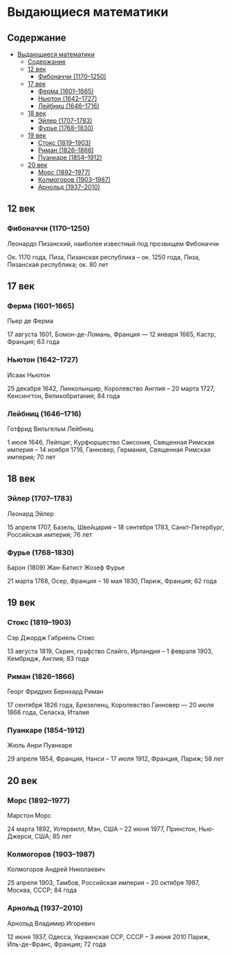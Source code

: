 # Выдающиеся математики

## Содержание

- [Выдающиеся математики](#выдающиеся-математики)
  - [Содержание](#содержание)
  - [12 век](#12-век)
    - [Фибоначчи (1170–1250)](#фибоначчи-11701250)
  - [17 век](#17-век)
    - [Ферма (1601–1665)](#ферма-16011665)
    - [Ньютон (1642–1727)](#ньютон-16421727)
    - [Лейбниц (1646–1716)](#лейбниц-16461716)
  - [18 век](#18-век)
    - [Эйлер (1707–1783)](#эйлер-17071783)
    - [Фурье (1768–1830)](#фурье-17681830)
  - [19 век](#19-век)
    - [Стокс (1819–1903)](#стокс-18191903)
    - [Риман (1826–1866)](#риман-18261866)
    - [Пуанкаре (1854–1912)](#пуанкаре-18541912)
  - [20 век](#20-век)
    - [Морс (1892–1977)](#морс-18921977)
    - [Колмогоров (1903–1987)](#колмогоров-19031987)
    - [Арнольд (1937–2010)](#арнольд-19372010)

## 12 век

### Фибоначчи (1170–1250)

Леонардо Пизанский, наиболее известный под прозвищем Фибоначчи

Ок. 1170 года, Пиза, Пизанская республика – ок. 1250 года, Пиза, Пизанская республика; ок. 80 лет

## 17 век

### Ферма (1601–1665)

Пьер де Ферма

17 августа 1601, Бомон-де-Ломань, Франция — 12 января 1665, Кастр, Франция; 63 года

### Ньютон (1642–1727)

Исаак Ньютон

25 декабря 1642, Линкольншир, Королевство Англия – 20 марта 1727, Кенсингтон, Великобритания; 84 года

### Лейбниц (1646–1716)

Готфрид Вильгельм Лейбниц

1 июля 1646, Лейпциг, Курфюршество Саксония, Священная Римская империя – 14 ноября 1716, Ганновер, Германия, Священная Римская империя; 70 лет

## 18 век

### Эйлер (1707–1783)

Леонард Эйлер

15 апреля 1707, Базель, Швейцария – 18 сентября 1783, Санкт-Петербург, Российская империя; 76 лет

### Фурье (1768–1830)

Барон (1809) Жан-Батист Жозеф Фурье

21 марта 1768, Осер, Франция – 16 мая 1830, Париж, Франция; 62 года

## 19 век

### Стокс (1819–1903)

Сэр Джордж Габриель Стокс

13 августа 1819, Скрин, графство Слайго, Ирландия – 1 февраля 1903, Кембридж, Англия; 83 года

### Риман (1826–1866)

Георг Фридрих Бернхард Риман

17 сентября 1826 года, Брезеленц, Королевство Ганновер — 20 июля 1866 года, Селаска, Италия

### Пуанкаре (1854–1912)

Жюль Анри Пуанкаре

29 апреля 1854, Франция, Нанси – 17 июля 1912, Франция, Париж; 58 лет

## 20 век

### Морс (1892–1977)

Марстон Морс

24 марта 1892, Уотервилл, Мэн, США – 22 июня 1977, Принстон, Нью-Джерси, США; 85 лет

### Колмогоров (1903–1987)

Колмогоров Андрей Николаевич

25 апреля 1903, Тамбов, Российская империя – 20 октября 1987, Москва, СССР; 84 года

### Арнольд (1937–2010)

Арнольд Владимир Игоревич

12 июня 1937, Одесса, Украинская ССР, СССР – 3 июня 2010 Париж, Иль-де-Франс, Франция; 72 года
